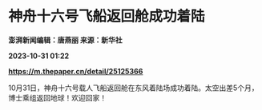 # 神舟十六号飞船返回舱成功着陆
**澎湃新闻编辑：唐燕丽 来源：新华社**

**2023-10-31 01:22**

**https://m.thepaper.cn/detail/25125366**

10月31日，神舟十六号载人飞船返回舱在东风着陆场成功着陆。太空出差5个月，博士乘组返回地球！欢迎回家！